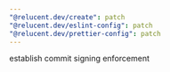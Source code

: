 ```yaml
---
"@relucent.dev/create": patch
"@relucent.dev/eslint-config": patch
"@relucent.dev/prettier-config": patch
---
```


establish commit signing enforcement
